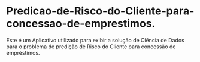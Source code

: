 # Predicao-de-Risco-do-Cliente-para-concessao-de-emprestimos.
Este é um Aplicativo utilizado para exibir a solução de Ciência de Dados para o problema de predição de Risco do Cliente para concessão de empréstimos.
